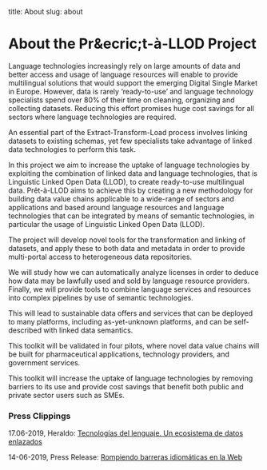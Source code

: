 title: About
slug: about

# About the Pr&ecric;t-&agrave;-LLOD Project
Language technologies increasingly rely on large amounts of data and
better access and usage of language resources will enable to provide
multilingual solutions that would support the emerging Digital Single
Market in Europe. However, data is rarely ‘ready-to-use’ and language
technology specialists spend over 80% of their time on cleaning,
organizing and collecting datasets. Reducing this effort promises huge
cost savings for all sectors where language technologies are required.

An essential part of the Extract-Transform-Load process involves linking
datasets to existing schemas, yet few specialists take advantage of
linked data technologies to perform this task.

In this project we aim to increase the uptake of language technologies
by exploiting the combination of linked data and language technologies,
that is Linguistic Linked Open Data (LLOD), to create ready-to-use
multilingual data. Prêt-à-LLOD aims to achieve this by creating a new
methodology for building data value chains applicable to a wide-range of
sectors and applications and based around language resources and
language technologies that can be integrated by means of semantic
technologies, in particular the usage of Linguistic Linked Open Data
(LLOD).

The project will develop novel tools for the transformation and linking
of datasets, and apply these to both data and metadata in order to
provide multi-portal access to heterogeneous data repositories.

We will study how we can automatically analyze licenses in order to
deduce how data may be lawfully used and sold by language resource
providers. Finally, we will provide tools to combine language services
and resources into complex pipelines by use of semantic technologies.

This will lead to sustainable data offers and services that can be
deployed to many platforms, including as-yet-unknown platforms, and can
be self-described with linked data semantics.

This toolkit will be validated in four pilots, where novel data value
chains will be built for pharmaceutical applications, technology
providers, and government services.

This toolkit will increase the uptake of language technologies by
removing barriers to its use and provide cost savings that benefit both
public and private sector users such as SMEs.

### Press Clippings

17.06-2019, Heraldo: [Tecnologías del lenguaje. Un ecosistema de datos
enlazados](https://www.heraldo.es/noticias/sociedad/2019/06/17/tecnologias-del-lenguaje-un-ecosistema-de-datos-enlazados-proyecto-europeo-pret-a-llod-1320423.html)

14-06-2019, Press Release: [Rompiendo barreras idiomáticas en la
Web](http://i3a.unizar.es/es/noticia/2019/06/14/rompiendo-barreras-idiomaticas-en-la-web)

